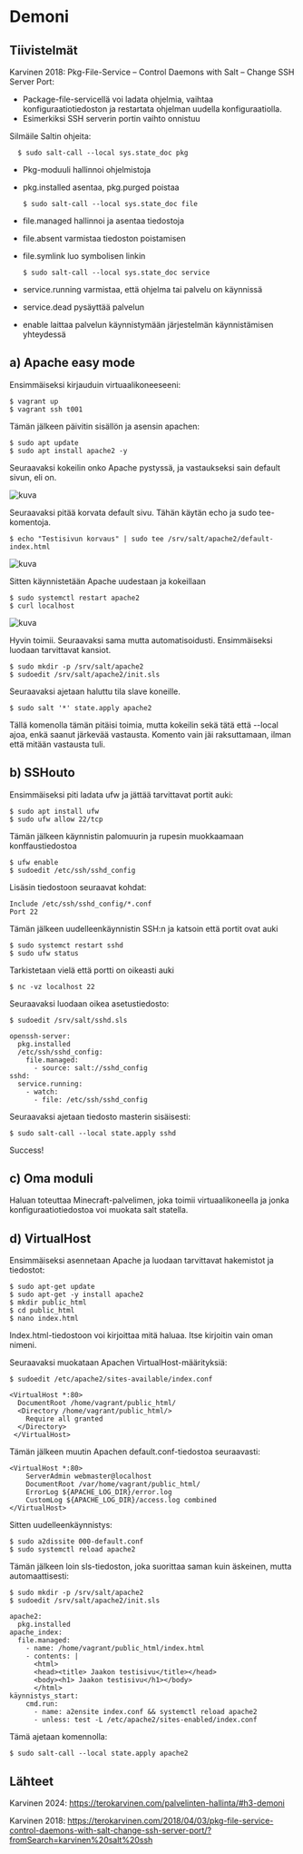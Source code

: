 # Demoni

## Tiivistelmät

Karvinen 2018: Pkg-File-Service – Control Daemons with Salt – Change SSH Server Port:

- Package-file-servicellä voi ladata ohjelmia, vaihtaa konfiguraatiotiedoston ja restartata ohjelman uudella konfiguraatiolla.
- Esimerkiksi SSH serverin portin vaihto onnistuu

Silmäile Saltin ohjeita:

      $ sudo salt-call --local sys.state_doc pkg

- Pkg-moduuli hallinnoi ohjelmistoja
- pkg.installed asentaa, pkg.purged poistaa

      $ sudo salt-call --local sys.state_doc file

- file.managed hallinnoi ja asentaa tiedostoja
- file.absent varmistaa tiedoston poistamisen
- file.symlink luo symbolisen linkin

      $ sudo salt-call --local sys.state_doc service

- service.running varmistaa, että ohjelma tai palvelu on käynnissä
- service.dead pysäyttää palvelun
- enable laittaa palvelun käynnistymään järjestelmän käynnistämisen yhteydessä

## a) Apache easy mode

Ensimmäiseksi kirjauduin virtuaalikoneeseeni:

    $ vagrant up
    $ vagrant ssh t001

Tämän jälkeen päivitin sisällön ja asensin apachen:

    $ sudo apt update
    $ sudo apt install apache2 -y

Seuraavaksi kokeilin onko Apache pystyssä, ja vastaukseksi sain default sivun, eli on.

![kuva](https://github.com/user-attachments/assets/a2665ddd-9944-4534-9668-1b0007ced9ea)

Seuraavaksi pitää korvata default sivu. Tähän käytän echo ja sudo tee- komentoja.

    $ echo "Testisivun korvaus" | sudo tee /srv/salt/apache2/default-index.html

![kuva](https://github.com/user-attachments/assets/23d02e9b-8661-4aa7-97ac-f0e7c1d87f71)


Sitten käynnistetään Apache uudestaan ja kokeillaan

    $ sudo systemctl restart apache2
    $ curl localhost

![kuva](https://github.com/user-attachments/assets/8445e504-00a1-4124-8d68-413adc6f9b32)

Hyvin toimii. Seuraavaksi sama mutta automatisoidusti. Ensimmäiseksi luodaan tarvittavat kansiot.

    $ sudo mkdir -p /srv/salt/apache2
    $ sudoedit /srv/salt/apache2/init.sls

Seuraavaksi ajetaan haluttu tila slave koneille.

    $ sudo salt '*' state.apply apache2

Tällä komenolla tämän pitäisi toimia, mutta kokeilin sekä tätä että --local ajoa, enkä saanut järkevää vastausta. Komento vain jäi raksuttamaan, ilman että mitään vastausta tuli.

## b) SSHouto

Ensimmäiseksi piti ladata ufw ja jättää tarvittavat portit auki:

    $ sudo apt install ufw
    $ sudo ufw allow 22/tcp

Tämän jälkeen käynnistin palomuurin ja rupesin muokkaamaan konffaustiedostoa

    $ ufw enable
    $ sudoedit /etc/ssh/sshd_config

Lisäsin tiedostoon seuraavat kohdat:

    Include /etc/ssh/sshd_config/*.conf
    Port 22

Tämän jälkeen uudelleenkäynnistin SSH:n ja katsoin että portit ovat auki

    $ sudo systemct restart sshd
    $ sudo ufw status

Tarkistetaan vielä että portti on oikeasti auki

    $ nc -vz localhost 22

Seuraavaksi luodaan oikea asetustiedosto:

    $ sudoedit /srv/salt/sshd.sls

    openssh-server:
      pkg.installed
      /etc/ssh/sshd_config:
        file.managed:
          - source: salt://sshd_config
    sshd:
      service.running:
        - watch:
          - file: /etc/ssh/sshd_config

Seuraavaksi ajetaan tiedosto masterin sisäisesti:

    $ sudo salt-call --local state.apply sshd

Success!

## c) Oma moduli

Haluan toteuttaa Minecraft-palvelimen, joka toimii virtuaalikoneella ja jonka konfiguraatiotiedostoa voi muokata salt statella.
## d) VirtualHost

Ensimmäiseksi asennetaan Apache ja luodaan tarvittavat hakemistot ja tiedostot:

    $ sudo apt-get update
    $ sudo apt-get -y install apache2
    $ mkdir public_html
    $ cd public_html
    $ nano index.html 

Index.html-tiedostoon voi kirjoittaa mitä haluaa. Itse kirjoitin vain oman nimeni.

Seuraavaksi muokataan Apachen VirtualHost-määrityksiä:

    $ sudoedit /etc/apache2/sites-available/index.conf

    <VirtualHost *:80>
      DocumentRoot /home/vagrant/public_html/
      <Directory /home/vagrant/public_html/>
        Require all granted
      </Directory>
     </VirtualHost>

Tämän jälkeen muutin Apachen default.conf-tiedostoa seuraavasti:

    <VirtualHost *:80>
        ServerAdmin webmaster@localhost
        DocumentRoot /var/home/vagrant/public_html/
        ErrorLog ${APACHE_LOG_DIR}/error.log
        CustomLog ${APACHE_LOG_DIR}/access.log combined
    </VirtualHost>

Sitten uudelleenkäynnistys:

    $ sudo a2dissite 000-default.conf
    $ sudo systemctl reload apache2

Tämän jälkeen loin sls-tiedoston, joka suorittaa saman kuin äskeinen, mutta automaattisesti:

    $ sudo mkdir -p /srv/salt/apache2
    $ sudoedit /srv/salt/apache2/init.sls

    apache2:
      pkg.installed
    apache_index:
      file.managed:
        - name: /home/vagrant/public_html/index.html
        - contents: |
          <html>
          <head><title> Jaakon testisivu</title></head>
          <body><h1> Jaakon testisivu</h1></body>
          </html>
    käynnistys_start:
        cmd.run:
          - name: a2ensite index.conf && systemctl reload apache2
          - unless: test -L /etc/apache2/sites-enabled/index.conf

Tämä ajetaan komennolla:

    $ sudo salt-call --local state.apply apache2
    
## Lähteet

Karvinen 2024: https://terokarvinen.com/palvelinten-hallinta/#h3-demoni

Karvinen 2018: https://terokarvinen.com/2018/04/03/pkg-file-service-control-daemons-with-salt-change-ssh-server-port/?fromSearch=karvinen%20salt%20ssh
